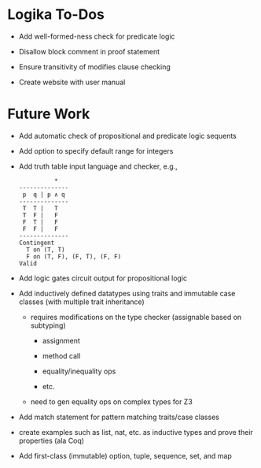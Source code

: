 Logika To-Dos
=============

* Add well-formed-ness check for predicate logic

* Disallow block comment in proof statement

* Ensure transitivity of modifies clause checking

* Create website with user manual


Future Work
===========

* Add automatic check of propositional and predicate logic sequents

* Add option to specify default range for integers

* Add truth table input language and checker, e.g.,

  ```
            *
  -------------- 
   p  q | p ∧ q 
  --------------
   T  T |   T  
   T  F |   F
   F  T |   F
   F  F |   F
  --------------
  Contingent
    T on (T, T)
    F on (T, F), (F, T), (F, F)
  Valid
  ```
  
* Add logic gates circuit output for propositional logic 

* Add inductively defined datatypes using traits and immutable case classes (with multiple trait inheritance)
 
  * requires modifications on the type checker (assignable based on subtyping)
  
    * assignment
    
    * method call
    
    * equality/inequality ops
    
    * etc.
    
  * need to gen equality ops on complex types for Z3
    
* Add match statement for pattern matching traits/case classes

* create examples such as list, nat, etc. as inductive types and prove their properties (ala Coq)

* Add first-class (immutable) option, tuple, sequence, set, and map
